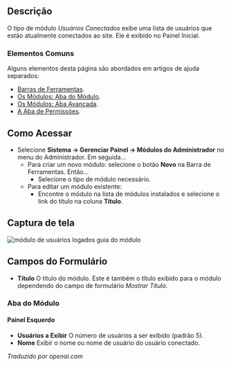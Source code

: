 <!-- Filename: Help4.x:Admin_Modules:_Logged-in_Users / Display title: Módulos: Usuários Conectados  -->

## Descrição

O tipo de módulo *Usuários Conectados* exibe uma lista de usuários que estão atualmente conectados ao site. Ele é exibido no Painel Inicial.

### Elementos Comuns

Alguns elementos desta página são abordados em artigos de ajuda separados:

* [Barras de Ferramentas](jdocmanual?article=help/common-elements/toolbars).
* [Os Módulos: Aba do Módulo](jdocmanual?article=help/modules/modules-module-tab).
* [Os Módulos: Aba Avançada](jdocmanual?article=help/modules/modules-advanced-tab).
* [A Aba de Permissões](jdocmanual?article=help/common-elements/edit-permissions).

## Como Acessar

- Selecione **Sistema → Gerenciar Painel → Módulos do Administrador** no menu do Administrador. Em seguida...
  - Para criar um novo módulo: selecione o botão **Novo** na Barra de Ferramentas. Então...
    - Selecione o tipo de módulo necessário.
  - Para editar um módulo existente:
    - Encontre o módulo na lista de módulos instalados e selecione o link do título na coluna **Título**.

## Captura de tela

![módulo de usuários logados guia do módulo](../../../pt/images/modules-admin/modules-logged-in-users-module-tab.png)

## Campos do Formulário

- **Título** O título do módulo. Este é também o título exibido para o módulo dependendo do campo de formulário *Mostrar Título*.

### Aba do Módulo

#### Painel Esquerdo

- **Usuários a Exibir** O número de usuários a ser exibido (padrão 5).
- **Nome** Exibir o nome ou nome de usuário do usuário conectado.

*Traduzido por openai.com*

